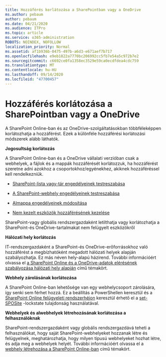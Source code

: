 ```yaml
---
title: Hozzáférés korlátozása a SharePointban vagy a OneDrive
ms.author: pebaum
author: pebaum
ms.date: 04/21/2020
ms.audience: ITPro
ms.topic: article
ms.service: o365-administration
ROBOTS: NOINDEX, NOFOLLOW
localization_priority: Normal
ms.assetid: af1b936b-0475-497b-a6d3-e671aef7b717
ms.openlocfilehash: e9eb1822a7770bc206992cc5fb7e54a5c972b7e2
ms.sourcegitcommit: c6692ce0fa1358ec3529e59ca0ecdfdea4cdc759
ms.translationtype: MT
ms.contentlocale: hu-HU
ms.lasthandoff: 09/14/2020
ms.locfileid: "47700457"
---
```

# <a name="restrict-access-in-sharepoint-or-onedrive"></a>Hozzáférés korlátozása a SharePointban vagy a OneDrive

A SharePoint Online-ban és az OneDrive-szolgáltatásokban többféleképpen korlátozhatja a hozzáférést. Ezek a különféle hozzáférési korlátozási módszerek alább láthatók. 

**Jogosultság korlátozás**

A SharePoint Online-ban és a OneDrive vállalati verzióban csak a webhelyek, a fájlok és a mappák hozzáférését korlátozzuk, ha hozzáférést szeretne adni azokhoz a csoportokhoz/egyénekhez, akiknek hozzáféréssel kell rendelkezniük.

- [SharePoint-lista vagy-tár engedélyeinek testreszabása](https://support.office.com/article/Customize-permissions-for-a-SharePoint-list-or-library-02d770f3-59eb-4910-a608-5f84cc297782)

- [A SharePoint-webhely engedélyeinek testreszabása](https://docs.microsoft.com/sharepoint/customize-sharepoint-site-permissions)

- [Almappa engedélyeinek módosítása](https://support.office.com/article/Change-the-permissions-on-a-subfolder-5427BD7C-F20A-4F75-8CF2-5359DD45A1A6)

- [Nem kezelt eszközök hozzáférésének kezelése](https://docs.microsoft.com/sharepoint/control-access-from-unmanaged-devices)

SharePoint-vagy globális rendszergazdaként letilthatja vagy korlátozhatja a SharePoint-és OneDrive-tartalmakat nem felügyelt eszközökről

**Hálózati hely korlátozás**

IT-rendszergazdaként a SharePoint-és OneDrive-erőforrásokhoz való hozzáférést a megbízhatóként megadott hálózati helyek alapján szabályozhatja. Ez más néven hely-alapú házirend. További információért olvassa el [a SharePoint Online és a OneDrive-adatok elérésének szabályozása hálózati hely alapján](https://docs.microsoft.com/sharepoint/control-access-based-on-network-location) című témakört.

**Webhely zárolásának korlátozása** 

A SharePoint Online-ban lehetősége van egy webhelycsoport zárolására, így senki sem férhet hozzá. Ez a beállítás a PowerShellen keresztül és a [SharePoint Online felügyeleti rendszerhéjon](https://docs.microsoft.com/powershell/sharepoint/sharepoint-online/connect-sharepoint-online?view=sharepoint-ps) keresztül érhető el a [set-SPOSite](https://docs.microsoft.com/powershell/module/sharepoint-online/set-sposite?view=sharepoint-ps) -lockstate tulajdonság használatával.

**Webhelyek és alwebhelyek létrehozásának korlátozása a felhasználóknak**

SharePoint-rendszergazdaként vagy globális rendszergazdává teheti a felhasználókat, hogy saját SharePoint-webhelyeket hozzanak létre és felügyelnek, meghatározhatja, hogy milyen típusú webhelyeket hozhat létre, és adja meg a webhelyek helyét. További információért olvassa el a [webhely létrehozása a SharePoint Online-ban](https://docs.microsoft.com/sharepoint/manage-site-creation) című témakört.

